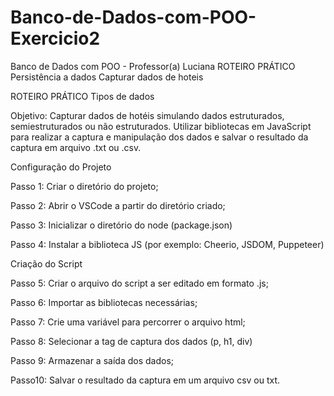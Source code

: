 # Banco-de-Dados-com-POO-Exercicio2 

Banco de Dados com POO - Professor(a) Luciana ROTEIRO PRÁTICO Persistência a dados Capturar dados de hoteis

ROTEIRO PRÁTICO
Tipos de dados

Objetivo: Capturar dados de hotéis simulando dados estruturados, semiestruturados ou não estruturados. Utilizar bibliotecas em JavaScript para realizar a captura e manipulação dos dados e salvar o resultado da captura em arquivo .txt ou .csv.

Configuração do Projeto

Passo 1: Criar o diretório do projeto;

Passo 2: Abrir o VSCode a partir do diretório criado;

Passo 3: Inicializar o diretório do node (package.json)

Passo 4: Instalar a biblioteca JS (por exemplo: Cheerio, JSDOM, Puppeteer)

Criação do Script

Passo 5: Criar o arquivo do script a ser editado em formato .js;

Passo 6: Importar as bibliotecas necessárias;

Passo 7: Crie uma variável para percorrer o arquivo html;

Passo 8: Selecionar a tag de captura dos dados (p, h1, div)

Passo 9: Armazenar a saída dos dados;

Passo10: Salvar o resultado da captura em um arquivo csv ou txt.


